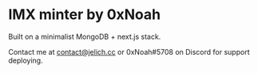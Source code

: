 # IMX minter by 0xNoah

Built on a minimalist MongoDB + next.js stack.

Contact me at contact@jelich.cc or 0xNoah#5708 on Discord for support deploying.
